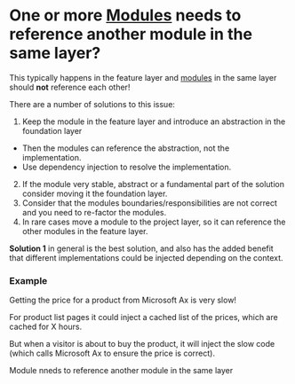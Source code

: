 # One or more [Modules](/Home/Backend/Modular%20Architecture/Module) needs to reference another module in the same layer?

This typically happens in the feature layer and [modules](/Home/Backend/Modular%20Architecture/Module) in the same layer should **not** reference each other!

There are a number of solutions to this issue:
1. Keep the module in the feature layer and introduce an abstraction in the foundation layer
  - Then the modules can reference the abstraction, not the implementation. 
  - Use dependency injection to resolve the implementation.
2. If the module very stable, abstract or a fundamental part of the solution consider moving it the foundation layer.
3. Consider that the modules boundaries/responsibilities are not correct and you need to re-factor the modules.
4. In rare cases move a module to the project layer, so it can reference the other modules in the feature layer.
 
**Solution 1** in general is the best solution, and also has the added benefit that different implementations could be injected depending on the context.

### Example

Getting the price for a product from Microsoft Ax is very slow!

For product list pages it could inject a cached list of the prices, which are cached for X hours.

But when a visitor is about to buy the product, it will inject the slow code (which calls Microsoft Ax to ensure the price is correct).

Module nneds to reference another module in the same layer


